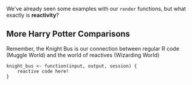 We've already seen some examples with our `render` functions, but what exactly is **reactivity**?

## More Harry Potter Comparisons

Remember, the Knight Bus is our connection between regular R code (Muggle World) and the world of reactives (Wizarding World)

```
knight_bus <- function(input, output, session) {
    reactive code here!
}
```

